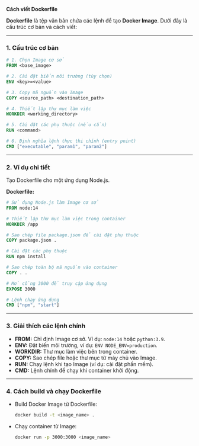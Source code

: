 **Cách viết Dockerfile**

**Dockerfile** là tệp văn bản chứa các lệnh để tạo **Docker Image**. Dưới đây là cấu trúc cơ bản và cách viết:

---

### 1. **Cấu trúc cơ bản**
```dockerfile
# 1. Chọn Image cơ sở
FROM <base_image>

# 2. Cài đặt biến môi trường (tùy chọn)
ENV <key>=<value>

# 3. Copy mã nguồn vào Image
COPY <source_path> <destination_path>

# 4. Thiết lập thư mục làm việc
WORKDIR <working_directory>

# 5. Cài đặt các phụ thuộc (nếu cần)
RUN <command>

# 6. Định nghĩa lệnh thực thi chính (entry point)
CMD ["executable", "param1", "param2"]
```

---

### 2. **Ví dụ chi tiết**
Tạo Dockerfile cho một ứng dụng Node.js.

**Dockerfile:**
```dockerfile
# Sử dụng Node.js làm Image cơ sở
FROM node:14

# Thiết lập thư mục làm việc trong container
WORKDIR /app

# Sao chép file package.json để cài đặt phụ thuộc
COPY package.json .

# Cài đặt các phụ thuộc
RUN npm install

# Sao chép toàn bộ mã nguồn vào container
COPY . .

# Mở cổng 3000 để truy cập ứng dụng
EXPOSE 3000

# Lệnh chạy ứng dụng
CMD ["npm", "start"]
```

---

### 3. **Giải thích các lệnh chính**
- **FROM:** Chỉ định Image cơ sở. Ví dụ: `node:14` hoặc `python:3.9`.
- **ENV:** Đặt biến môi trường, ví dụ: `ENV NODE_ENV=production`.
- **WORKDIR:** Thư mục làm việc bên trong container.
- **COPY:** Sao chép file hoặc thư mục từ máy chủ vào Image.
- **RUN:** Chạy lệnh khi tạo Image (ví dụ: cài đặt phần mềm).
- **CMD:** Lệnh chính để chạy khi container khởi động.

---

### 4. **Cách build và chạy Dockerfile**
- Build Docker Image từ Dockerfile:
  ```bash
  docker build -t <image_name> .
  ```
- Chạy container từ Image:
  ```bash
  docker run -p 3000:3000 <image_name>
  ```
